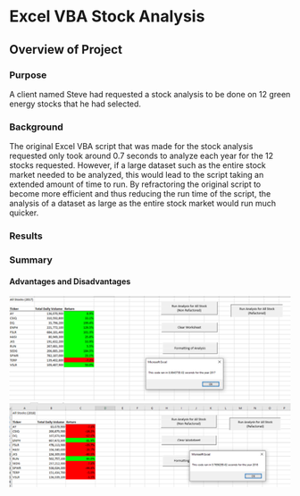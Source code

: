 # Excel VBA Stock Analysis
## Overview of Project
### Purpose
A client named Steve had requested a stock analysis to be done on 12 green energy stocks that he had selected. 
### Background
The original Excel VBA script that was made for the stock analysis requested only took around 0.7 seconds to analyze each year for the 12 stocks requested. However, if a large dataset such as the entire stock market needed to be analyzed, this would lead to the script taking an extended amount of time to run. By refractoring the original script to become more efficient and thus reducing the run time of the script, the analysis of a dataset as large as the entire stock market would run much quicker.
### Results
### Summary
#### Advantages and Disadvantages
![VBA_Challenge_2017.PNG](https://github.com/tommy-chin/stock-analysis/blob/main/VBA_Challenge_2017.PNG)
![VBA_Challenge_2018.PNG](https://github.com/tommy-chin/stock-analysis/blob/main/VBA_Challenge_2018.PNG)
